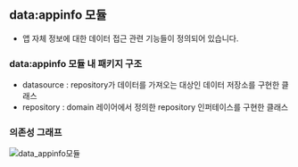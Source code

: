 ## data:appinfo 모듈
- 앱 자체 정보에 대한 데이터 접근 관련 기능들이 정의되어 있습니다.

### data:appinfo 모듈 내 패키지 구조
- datasource : repository가 데이터를 가져오는 대상인 데이터 저장소를 구현한 클래스
- repository : domain 레이어에서 정의한 repository 인퍼테이스를 구현한 클래스

### 의존성 그래프
![data_appinfo모듈](https://github.com/Bookmark-Oneday/Bookmark-Android/assets/39579912/067c71a6-cc79-4972-af2a-7af62af7072e)
